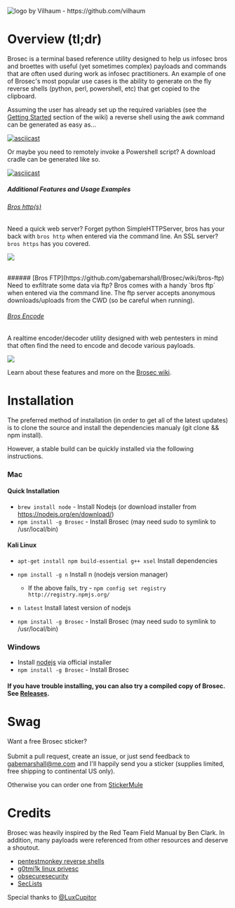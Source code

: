 ![](https://i.imgur.com/1QyMN3G.png "logo by Vilhaum - https://github.com/vilhaum")


Overview (tl;dr)
=========

Brosec is a terminal based reference utility designed to help us infosec bros and broettes with useful (yet sometimes complex) payloads and commands that are often used during work as infosec practitioners. An example of one of Brosec's most popular use cases is the ability to generate on the fly reverse shells (python, perl, powershell, etc) that get copied to the clipboard.

Assuming the user has already set up the required variables (see the [Getting Started](https://github.com/gabemarshall/Brosec/wiki/Getting-Started) section of the wiki) a reverse shell using the awk command can be generated as easy as...

[![asciicast](https://asciinema.org/a/2okrjipq4zt8669rb9n54xneg.png)](https://asciinema.org/a/2okrjipq4zt8669rb9n54xneg)

Or maybe you need to remotely invoke a Powershell script? A download cradle can be generated like so.

[![asciicast](https://asciinema.org/a/c2793p8lzzvla8pqji29snyvc.png)](https://asciinema.org/a/c2793p8lzzvla8pqji29snyvc)


##### Additional Features and Usage Examples


###### [Bros http(s)](https://github.com/gabemarshall/Brosec/wiki/bros-http)
Need a quick web server? Forget python SimpleHTTPServer, bros has your back with `bros http` when entered via the command line. An SSL server? `bros https` has you covered.

![](http://i.imgur.com/47BHim4.gif)

<br>
###### [Bros FTP](https://github.com/gabemarshall/Brosec/wiki/bros-ftp)
Need to exfiltrate some data via ftp? Bros comes with a handy `bros ftp` when entered via the command line. The ftp server accepts anonymous downloads/uploads from the CWD (so be careful when running).


###### [Bros Encode](https://github.com/gabemarshall/Brosec/wiki/bros-encode)

A realtime encoder/decoder utility designed with web pentesters in mind that often find the need to encode and decode various payloads.

![](http://i.imgur.com/wxFpA7o.png)


Learn about these features and more on the [Brosec wiki](https://github.com/gabemarshall/Brosec/wiki).




Installation
============

The preferred method of installation (in order to get all of the latest updates) is to clone the source and install the dependencies manualy (git clone && npm install).

However, a stable build can be quickly installed via the following instructions.

### Mac

#### Quick Installation

- `brew install node` - Install Nodejs (or download installer from https://nodejs.org/en/download/)
- `npm install -g Brosec` - Install Brosec (may need sudo to symlink to /usr/local/bin)


#### Kali Linux

- `apt-get install npm build-essential g++ xsel` Install dependencies
- `npm install -g n` Install n (nodejs version manager)
  - If the above fails, try - `npm config set registry http://registry.npmjs.org/`


- `n latest` Install latest version of nodejs
- `npm install -g Brosec` - Install Brosec (may need sudo to symlink to /usr/local/bin)

### Windows

- Install [nodejs](https://nodejs.org/download) via official installer
- `npm install -g Brosec` - Install Brosec

#### If you have trouble installing, you can also try a compiled copy of Brosec. See [Releases](https://github.com/gabemarshall/Brosec/releases).

Swag
====

<a name="sticker">Want a free Brosec sticker?</a>
<br><br> Submit a pull request, create an issue, or just send feedback to <gabemarshall@me.com> and I'll happily send you a sticker (supplies limited, free shipping to continental US only).

Otherwise you can order one from [StickerMule](https://www.stickermule.com/marketplace/10877-brosec-security-for-bros)


Credits
======

Brosec was heavily inspired by the Red Team Field Manual by Ben Clark. In addition, many payloads were referenced from other resources and deserve a shoutout.

- [pentestmonkey reverse shells](http://pentestmonkey.net/cheat-sheet/shells/reverse-shell-cheat-sheet)
- [g0tmi1k linux privesc](https://blog.g0tmi1k.com/2011/08/basic-linux-privilege-escalation/)
- [obsecuresecurity](http://obscuresecurity.blogspot.com/2014/05/dirty-powershell-webserver.html)
- [SecLists](https://github.com/danielmiessler/SecLists)

Special thanks to [@LuxCupitor](https://twitter.com/LuxCupitor)
